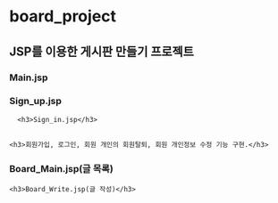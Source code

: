 # board_project

<H2>JSP를 이용한 게시판 만들기 프로젝트</H2>

<h3>Main.jsp</h3>


<h3>Sign_up.jsp</h3>

             
      <h3>Sign_in.jsp</h3>
        
              
    <h3>회원가입, 로그인, 회원 개인의 회원탈퇴, 회원 개인정보 수정 기능 구현.</h3>
       
  
  <h3>Board_Main.jsp(글 목록)</h3>
  
    <h3>Board_Write.jsp(글 작성)</h3>

    
    
    
